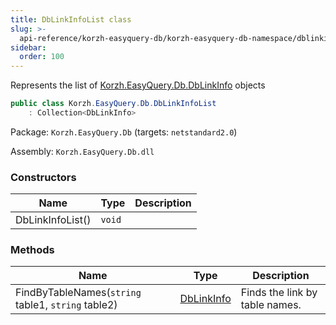 ```yaml
---
title: DbLinkInfoList class
slug: >-
  api-reference/korzh-easyquery-db/korzh-easyquery-db-namespace/dblinkinfolist-class
sidebar:
  order: 100
---
```


Represents the list of [Korzh.EasyQuery.Db.DbLinkInfo](/easyquery/docs/api-reference/korzh-easyquery-db/korzh-easyquery-db-namespace/dblinkinfo-class) objects
```csharp
public class Korzh.EasyQuery.Db.DbLinkInfoList
    : Collection<DbLinkInfo>

```
Package: `Korzh.EasyQuery.Db` (targets: `netstandard2.0`)

Assembly: `Korzh.EasyQuery.Db.dll`

### Constructors

| Name | Type | Description | 
| --- | --- | --- | 
| DbLinkInfoList() | `void` |  | 


### Methods

| Name | Type | Description | 
| --- | --- | --- | 
| FindByTableNames(`string` table1, `string` table2) | [DbLinkInfo](/easyquery/docs/api-reference/korzh-easyquery-db/korzh-easyquery-db-namespace/dblinkinfo-class) | Finds the link by table names. |
